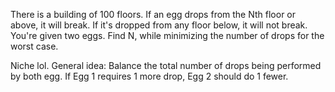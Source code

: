 There is a building of 100 floors. If an egg drops from the Nth floor or above, it will break. If it's dropped from any floor below, it will not break. You're given two eggs. Find N, while minimizing the number of drops for the worst case.

Niche lol. General idea: Balance the total number of drops being performed by both egg. If Egg 1 requires 1 more drop, Egg 2 should do 1 fewer.